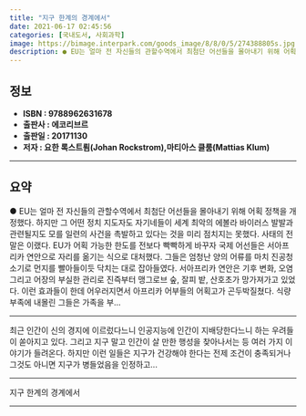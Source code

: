 ```yaml
---
title: "지구 한계의 경계에서"
date: 2021-06-17 02:45:56
categories: [국내도서, 사회과학]
image: https://bimage.interpark.com/goods_image/8/8/0/5/274388805s.jpg
description: ● EU는 얼마 전 자신들의 관할수역에서 최첨단 어선들을 몰아내기 위해 어획 정책을 개정했다. 하지만 그 어떤 정치 지도자도 자기네들이 세계 최악의 에볼라 바이러스 발발과 관련될지도 모를 일련의 사건을 촉발하고 있다는 것을 미리 점치지는 못했다. 사태의 전말은 이랬다. EU가 어획 가
---
```


## **정보**

- **ISBN : 9788962631678**
- **출판사 : 에코리브르**
- **출판일 : 20171130**
- **저자 : 요한 록스트룀(Johan Rockstrom),마티아스 클룸(Mattias Klum)**

------



## **요약**

●  EU는 얼마 전 자신들의 관할수역에서 최첨단 어선들을 몰아내기 위해 어획 정책을 개정했다. 하지만 그 어떤 정치 지도자도 자기네들이 세계 최악의 에볼라 바이러스 발발과 관련될지도 모를 일련의 사건을 촉발하고 있다는 것을 미리 점치지는 못했다. 사태의 전말은 이랬다. EU가 어획 가능한 한도를 전보다 빡빡하게 바꾸자 국제 어선들은 서아프리카 연안으로 자리를 옮기는 식으로 대처했다. 그들은 엄청난 양의 어류를 마치 진공청소기로 먼지를 빨아들이듯 닥치는 대로 잡아들였다. 서아프리카 연안은 기후 변화, 오염 그리고 어장의 부실한 관리로 진즉부터 맹그로브 숲, 잘피 밭, 산호초가 망가져가고 있었다. 이런 효과들이 한데 어우러지면서 아프리카 어부들의 어획고가 곤두박질쳤다. 식량 부족에 내몰린 그들은 가족을 부...

------

최근 인간이 신의 경지에 이르렀다느니 인공지능에 인간이 지배당한다느니 하는 우려들이 쏟아지고 있다. 그리고 지구 말고 인간이 살 만한 행성을 찾아나서는 등 여러 가지 이야기가 들려온다. 하지만 이런 일들은 지구가 건강해야 한다는 전제 조건이 충족되거나 그것도 아니면 지구가 병들었음을 인정하고... 

------


지구 한계의 경계에서 

------


